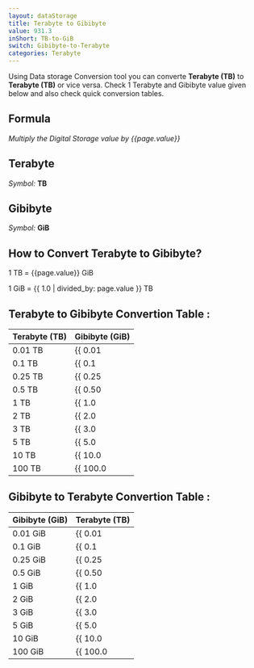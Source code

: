 ```yaml
---
layout: dataStorage
title: Terabyte to Gibibyte
value: 931.3
inShort: TB-to-GiB
switch: Gibibyte-to-Terabyte
categories: Terabyte
---
```


Using Data storage Conversion tool you can converte **Terabyte (TB)** to **Terabyte (TB)** or vice versa. Check 1 Terabyte and Gibibyte value given below and also check quick conversion tables.

## Formula
*Multiply the Digital Storage value by {{page.value}}*

## Terabyte
*Symbol:* **TB**

## Gibibyte
*Symbol:* **GiB**

## How to Convert Terabyte to Gibibyte?

1 TB = {{page.value}} GiB

1 GiB = {{ 1.0 | divided_by: page.value }} TB


## Terabyte to Gibibyte Convertion Table :

| Terabyte (TB) | Gibibyte (GiB) |
| ---- | ---- |
| 0.01 TB | {{ 0.01 | times: page.value }} GiB |
| 0.1 TB | {{ 0.1 | times: page.value }} GiB |
| 0.25 TB | {{ 0.25 | times: page.value }} GiB |
| 0.5 TB | {{ 0.50 | times: page.value }} GiB |
| 1 TB | {{ 1.0 | times: page.value }} GiB |
| 2 TB | {{ 2.0 | times: page.value }} GiB |
| 3 TB | {{ 3.0 | times: page.value }} GiB |
| 5 TB | {{ 5.0 | times: page.value }} GiB |
| 10 TB | {{ 10.0 | times: page.value }} GiB |
| 100 TB | {{ 100.0 | times: page.value }} GiB |

## Gibibyte to Terabyte Convertion Table :

| Gibibyte (GiB) | Terabyte (TB) |
| ---- | ---- |
| 0.01 GiB | {{ 0.01 | divided_by: page.value }} TB |
| 0.1 GiB | {{ 0.1 | divided_by: page.value }} TB |
| 0.25 GiB | {{ 0.25 | divided_by: page.value }} TB |
| 0.5 GiB | {{ 0.50 | divided_by: page.value }} TB |
| 1 GiB | {{ 1.0 | divided_by: page.value }} TB |
| 2 GiB | {{ 2.0 | divided_by: page.value }} TB |
| 3 GiB | {{ 3.0 | divided_by: page.value }} TB |
| 5 GiB | {{ 5.0 | divided_by: page.value }} TB |
| 10 GiB | {{ 10.0 | divided_by: page.value }} TB |
| 100 GiB | {{ 100.0 | divided_by: page.value }} TB |


<script>
document.getElementById('selectInput')[16].selected = true
document.getElementById('selectOutput')[13].selected = true
</script>

